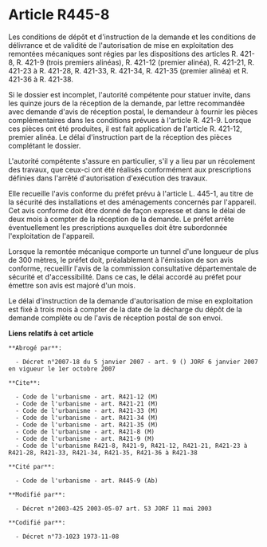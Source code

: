 # Article R445-8

Les conditions de dépôt et d'instruction de la demande et les conditions de délivrance et de validité de l'autorisation de
mise en exploitation des remontées mécaniques sont régies par les dispositions des articles R. 421-8, R. 421-9 (trois
premiers alinéas), R. 421-12 (premier alinéa), R. 421-21, R. 421-23 à R. 421-28, R. 421-33, R. 421-34, R. 421-35 (premier
alinéa) et R. 421-36 à R. 421-38.

Si le dossier est incomplet, l'autorité compétente pour statuer invite, dans les quinze jours de la réception de la demande,
par lettre recommandée avec demande d'avis de réception postal, le demandeur à fournir les pièces complémentaires dans les
conditions prévues à l'article R. 421-9. Lorsque ces pièces ont été produites, il est fait application de l'article R.
421-12, premier alinéa. Le délai d'instruction part de la réception des pièces complétant le dossier.

L'autorité compétente s'assure en particulier, s'il y a lieu par un récolement des travaux, que ceux-ci ont été réalisés
conformément aux prescriptions définies dans l'arrêté d'autorisation d'exécution des travaux.

Elle recueille l'avis conforme du préfet prévu à l'article L. 445-1, au titre de la sécurité des installations et des
aménagements concernés par l'appareil. Cet avis conforme doit être donné de façon expresse et dans le délai de deux mois à
compter de la réception de la demande. Le préfet arrête éventuellement les prescriptions auxquelles doit être subordonnée
l'exploitation de l'appareil.

Lorsque la remontée mécanique comporte un tunnel d'une longueur de plus de 300 mètres, le préfet doit, préalablement à
l'émission de son avis conforme, recueillir l'avis de la commission consultative départementale de sécurité et
d'accessibilité. Dans ce cas, le délai accordé au préfet pour émettre son avis est majoré d'un mois.

Le délai d'instruction de la demande d'autorisation de mise en exploitation est fixé à trois mois à compter de la date de la
décharge du dépôt de la demande complète ou de l'avis de réception postal de son envoi.

**Liens relatifs à cet article**

	**Abrogé par**:

	  - Décret n°2007-18 du 5 janvier 2007 - art. 9 () JORF 6 janvier 2007 en vigueur le 1er octobre 2007

	**Cite**:

	  - Code de l'urbanisme - art. R421-12 (M)
	  - Code de l'urbanisme - art. R421-21 (M)
	  - Code de l'urbanisme - art. R421-33 (M)
	  - Code de l'urbanisme - art. R421-34 (M)
	  - Code de l'urbanisme - art. R421-35 (M)
	  - Code de l'urbanisme - art. R421-8 (M)
	  - Code de l'urbanisme - art. R421-9 (M)
	  - Code de l'urbanisme R421-8, R421-9, R421-12, R421-21, R421-23 à R421-28, R421-33, R421-34, R421-35, R421-36 à R421-38

	**Cité par**:

	  - Code de l'urbanisme - art. R445-9 (Ab)

	**Modifié par**:

	  - Décret n°2003-425 2003-05-07 art. 53 JORF 11 mai 2003

	**Codifié par**:

	  - Décret n°73-1023 1973-11-08
